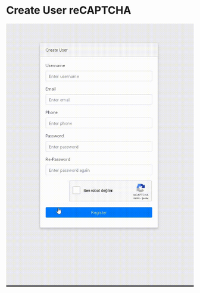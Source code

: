 # Create User reCAPTCHA

![img](https://raw.githubusercontent.com/erolemre1/create-user-reCAPTCHA-/main/formm.gif)
